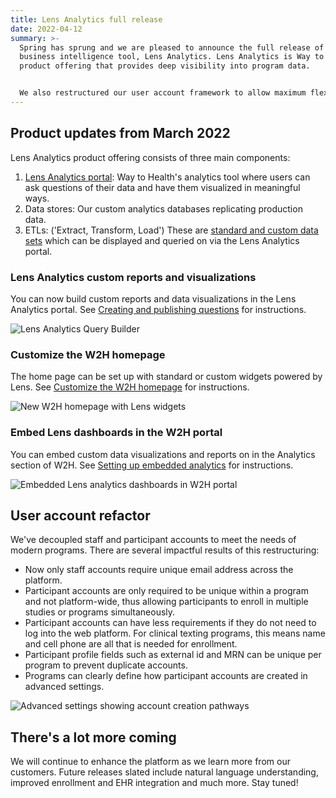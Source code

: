 ```yaml
---
title: Lens Analytics full release
date: 2022-04-12
summary: >-
  Spring has sprung and we are pleased to announce the full release of our new
  business intelligence tool, Lens Analytics. Lens Analytics is Way to Health's
  product offering that provides deep visibility into program data. 


  We also restructured our user account framework to allow maximum flexibility for modern programs.
---
```

## Product updates from March 2022

Lens Analytics product offering consists of three main components:

1. [Lens Analytics portal](https://waytohealth.atlassian.net/wiki/spaces/WTHST/pages/2236645393/Lens+Analytics+Portal): Way to Health's analytics tool where users can ask questions of their data and have them visualized in meaningful ways. 
2. Data stores: Our custom analytics databases replicating production data.
3. ETLs: ('Extract, Transform, Load') These are [standard and custom data sets](https://waytohealth.atlassian.net/wiki/spaces/WTHST/pages/2237628417/Standard+Datasets) which can be displayed and queried on via the Lens Analytics portal.

### Lens Analytics custom reports and visualizations

You can now build custom reports and data visualizations in the Lens Analytics portal. See [Creating and publishing questions](https://waytohealth.atlassian.net/wiki/spaces/WTHST/pages/2237333505/Creating+and+publishing+questions) for instructions.

![](/images/uploads/querybuilder_a.png "Lens Analytics Query Builder")

### Customize the W2H homepage

The home page can be set up with standard or custom widgets powered by Lens. See [Customize the W2H homepage](https://waytohealth.atlassian.net/wiki/spaces/WTHST/pages/2236874773/Customize+the+W2H+homepage) for instructions.

![](/images/uploads/new_homepage.png "New W2H homepage with Lens widgets")

### Embed Lens dashboards in the W2H portal

You can embed custom data visualizations and reports on in the Analytics section of W2H. See [Setting up embedded analytics](https://waytohealth.atlassian.net/wiki/spaces/WTHST/pages/2236907551/Setting+up+embedded+analytics+in+W2H) for instructions.

![](/images/uploads/embedded_analytics.png "Embedded Lens analytics dashboards in W2H portal")

## User account refactor

We've decoupled staff and participant accounts to meet the needs of modern programs. There are several impactful results of this restructuring:

* Now only staff accounts require unique email address across the platform.
* Participant accounts are only required to be unique within a program and not platform-wide, thus allowing participants to enroll in multiple studies or programs simultaneously.
* Participant accounts can have less requirements if they do not need to log into the web platform. For clinical texting programs, this means name and cell phone are all that is needed for enrollment.
* Participant profile fields such as external id and MRN can be unique per program to prevent duplicate accounts.
* Programs can clearly define how participant accounts are created in advanced settings.

![](/images/uploads/advanced_usersettings.png "Advanced settings showing account creation pathways")

## There's a lot more coming
We will continue to enhance the platform as we learn more from our customers. Future releases slated include natural language understanding, improved enrollment and EHR integration and much more. Stay tuned!